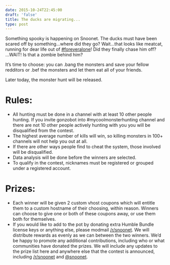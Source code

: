 ```yaml
--- 
date: 2015-10-24T22:45:00
draft: 'false'
title: The ducks are migrating...
type: post
---
```


Something spooky is happening on Snoonet.  The ducks must have been scared off by something...where did they go? Wait...that looks like meatcat, running for dear life out of [#foreveralone](https://webchat.snoonet.org/foreveralone)! Did they finally chase him off? ...WAIT!  Is that a zombie behind him? 

It’s time to choose:  you can .bang the monsters and save your fellow redditors or .bef the monsters and let them eat all of your friends. 

Later today, the monster hunt will be released. 
# Rules: 
- All hunting must be done in a channel with at least 10 other people hunting. If you invite gonzobot into #mycoolmonsterhunting channel and there are not 10 other people actively hunting with you you will be disqualified from the contest.
- The highest average number of kills will win, so killing monsters in 100+ channels will not help you out at all.
- If there are other ways people find to cheat the system, those involved will be disqualified.
- Data analysis will be done before the winners are selected.
- To qualify in the contest, nicknames must be registered or grouped under a registered account.

# Prizes:  
- Each winner will be given 2 custom vhost coupons which will entitle them to a custom hostname of their choosing, within reason. Winners can choose to give one or both of these coupons away, or use them both for themselves. 
- If you would like to add to the pot by donating extra Humble Bundle license keys or anything else, please modmail  [/r/snoonet](https://www.reddit.com/r/snoonet).  We will distribute rewards as evenly as we can between the two winners.  We’d be happy to promote any additional contributions, including who or what communities have donated the prizes.  We will include any updates to the prize list here and anywhere else that the contest is announced, including [/r/snoonet](https://www.reddit.com/r/snoonet) and [@snoonet](https://twitter.com/Snoonet).  

